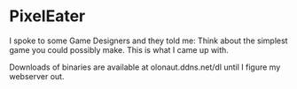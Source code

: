 # PixelEater
I spoke to some Game Designers and they told me:
Think about the simplest game you could possibly make.
This is what I came up with.

Downloads of binaries are available at olonaut.ddns.net/dl until I figure my webserver out.
